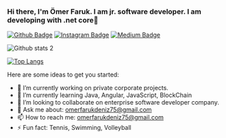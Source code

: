 ### Hi there, I'm Ömer Faruk.  I am jr. software developer. I am developing with .net core👋


[![Github Badge](https://img.shields.io/badge/-Github-000?style=quare&labelColor=000&logo=Github&logoColor=white&link=link)](https://github.com/omerfarukdeniz/) 
[![Instagram Badge](https://img.shields.io/badge/-Instagram-C13584?style=flat-quare&labelColor=C13584&logo=instagram&logoColor=white&link=link)](https://www.instagram.com/omerfarukdeniz75/) 
[![Medium Badge](https://img.shields.io/badge/-Medium-757575?style=flat-quare&labelColor=757575&logo=Medium&logoColor=white&link=link)](https://medium.com/@omerfarukdeniz75) 


![Github stats 2](https://github-readme-stats.vercel.app/api?username=omerfarukdeniz&show_icons=true&theme=radical)

[![Top Langs](https://github-readme-stats.vercel.app/api/top-langs/?username=omerfarukdeniz&layout=compact)](https://github.com/omerfarukdeniz/github-readme-stats)


Here are some ideas to get you started:

- 🔭 I’m currently working on private corporate projects.
- 🌱 I’m currently learning Java, Angular, JavaScript, BlockChain
- 👯 I’m looking to collaborate on enterprise software developer company.
- 💬 Ask me about: omerfarukdeniz75@gmail.com
- 📫 How to reach me: omerfarukdeniz75@gmail.com
- ⚡ Fun fact: Tennis, Swimming, Volleyball
